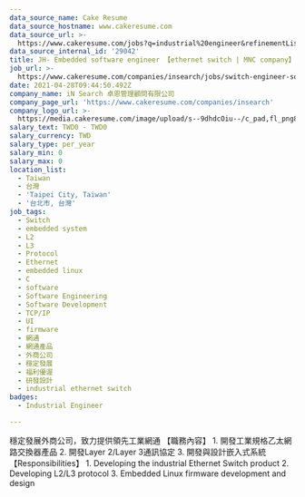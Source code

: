 ```yaml
---
data_source_name: Cake Resume
data_source_hostname: www.cakeresume.com
data_source_url: >-
  https://www.cakeresume.com/jobs?q=industrial%20engineer&refinementList%5Blang_name%5D%5B0%5D=English&refinementList%5Bsalary_type%5D=per_year
data_source_internal_id: '29042'
title: JH- Embedded software engineer 【ethernet switch | MNC company】
job_url: >-
  https://www.cakeresume.com/companies/insearch/jobs/switch-engineer-software-engineer
date: 2021-04-28T09:44:50.492Z
company_name: iN Search 卓恩管理顧問有限公司
company_page_url: 'https://www.cakeresume.com/companies/insearch'
company_logo_url: >-
  https://media.cakeresume.com/image/upload/s--9dhdcOiu--/c_pad,fl_png8,h_200,w_200/v1610522688/ppnzb1veba43cha2rznf.png
salary_text: TWD0 - TWD0
salary_currency: TWD
salary_type: per_year
salary_min: 0
salary_max: 0
location_list:
  - Taiwan
  - 台灣
  - 'Taipei City, Taiwan'
  - '台北市, 台灣'
job_tags:
  - Switch
  - embedded system
  - L2
  - L3
  - Protocol
  - Ethernet
  - embedded linux
  - C
  - software
  - Software Engineering
  - Software Development
  - TCP/IP
  - UI
  - firmware
  - 網通
  - 網通產品
  - 外商公司
  - 穩定發展
  - 福利優渥
  - 研發設計
  - industrial ethernet switch
badges:
  - Industrial Engineer

---
```


穩定發展外商公司，致力提供領先工業網通 【職務內容】 1. 開發工業規格乙太網路交換器產品 2. 開發Layer 2/Layer 3通訊協定 3. 開發與設計嵌入式系統 【Responsibilities】 1. Developing the industrial Ethernet Switch product 2. Developing L2/L3 protocol 3. Embedded Linux firmware development and design